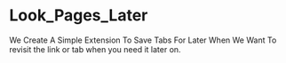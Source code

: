 # Look_Pages_Later
We Create A Simple Extension To Save Tabs For Later When We Want To revisit  the link or tab when you need it later on.
